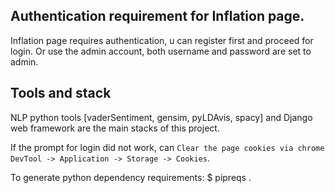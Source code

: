 ## Authentication requirement for Inflation page. 
Inflation page requires authentication, u can register first and proceed for login. Or use the admin account, both username and password are set to admin. 

## Tools and stack
NLP python tools [vaderSentiment, gensim, pyLDAvis, spacy] and Django web framework are the main stacks of this project.

If the prompt for login did not work, can `Clear the page cookies via chrome DevTool -> Application -> Storage -> Cookies`.

To generate python dependency requirements: $ pipreqs . 

